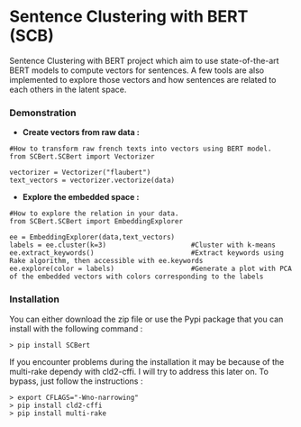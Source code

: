 # Sentence Clustering with BERT (SCB)

Sentence Clustering with BERT project which aim to use state-of-the-art BERT models to compute vectors for sentences. A few tools are also implemented to explore those vectors and how sentences are related to each others in the latent space. 

### Demonstration 

- **Create vectors from raw data :**

```
#How to transform raw french texts into vectors using BERT model. 
from SCBert.SCBert import Vectorizer

vectorizer = Vectorizer("flaubert")
text_vectors = vectorizer.vectorize(data)
```

- **Explore the embedded space :**
```
#How to explore the relation in your data. 
from SCBert.SCBert import EmbeddingExplorer

ee = EmbeddingExplorer(data,text_vectors)
labels = ee.cluster(k=3)                     #Cluster with k-means 
ee.extract_keywords()                        #Extract keywords using Rake algorithm, then accessible with ee.keywords
ee.explore(color = labels)                   #Generate a plot with PCA of the embedded vectors with colors corresponding to the labels 
```

### Installation 

You can either download the zip file or use the Pypi package that you can install with the following command : 

```
> pip install SCBert
```


If you encounter problems during the installation it may be because of the multi-rake dependy with cld2-cffi. I will try to address this later on. To bypass, just follow the instructions : 

```
> export CFLAGS="-Wno-narrowing"
> pip install cld2-cffi
> pip install multi-rake
```
